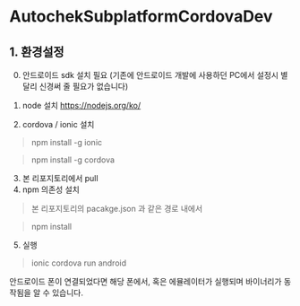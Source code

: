 # AutochekSubplatformCordovaDev


## 1. 환경설정
0) 안드로이드 sdk 설치 필요 (기존에 안드로이드 개발에 사용하던 PC에서 설정시 별달리 신경써 줄 필요가 없습니다)

1) node 설치 https://nodejs.org/ko/
2) cordova / ionic 설치
  > npm install -g ionic
  
  > npm install -g cordova
  
3) 본 리포지토리에서 pull
4) npm 의존성 설치
  > 본 리포지토리의 pacakge.json 과 같은 경로 내에서
  
  > npm install
  
5) 실행
  > ionic cordova run android

안드로이드 폰이 연결되었다면 해당 폰에서, 혹은 에뮬레이터가 실행되며 바이너리가 동작됨을 알 수 있습니다.
